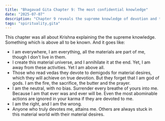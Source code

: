 ```yaml
---
title: "Bhagavad Gita Chapter 9: The most confidential knowledge"
date: "2025-07-07"
description: "Chapter 9 reveals the supreme knowledge of devotion and the all-pervading nature of the Divine."
tags: "spirituality,gita"
---
```


This chapter was all about Krishna explaining the the supreme knowledge. Something which is above all to be known. And it goes like:

- I am everywhere, I am everything, all the materials are part of me, though I don't live in them.
- I create this material universe, and I annihilate it at the end. Yet, I am away from these activities. Yet I am above all.
- Those who read vedas they devote to demigods for material desires, which they will achieve on true devotion. But they forget that I am god of gods. I am the fire, the sacrifice, the butter and the prayer.
- I am the neutral, with no bias. Surrender every breathe of yours into me. Because I am that ever was and ever will be. Even the most abominable actions are ignored in your karma if they are devoted to me.
- I am the right, and I am the wrong.
- Anyone who truly devotes me, attains me. Others are always stuck in this material world with their material desires.
